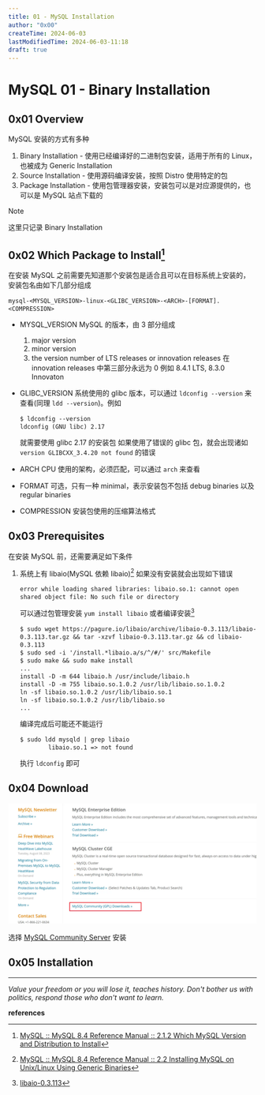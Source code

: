 ```yaml
---
title: 01 - MySQL Installation
author: "0x00"
createTime: 2024-06-03
lastModifiedTime: 2024-06-03-11:18
draft: true
---
```

# MySQL 01 - Binary Installation

## 0x01 Overview

MySQL 安装的方式有多种
1. Binary Installation - 使用已经编译好的二进制包安装，适用于所有的 Linux，也被成为 Generic Installation
2. Source Installation - 使用源码编译安装，按照 Distro 使用特定的包
3. Package Installation - 使用包管理器安装，安装包可以是对应源提供的，也可以是 MySQL 站点下载的

> [!NOTE]
> 这里只记录 Binary Installation

## 0x02 Which Package to Install[^1]

在安装 MySQL 之前需要先知道那个安装包是适合且可以在目标系统上安装的，安装包名由如下几部分组成
```
mysql-<MYSQL_VERSION>-linux-<GLIBC_VERSION>-<ARCH>-[FORMAT].<COMPRESSION>
```
- MYSQL_VERSION 
  	MySQL 的版本，由 3 部分组成
  	1. major version
  	2. minor version
  	3. the version number of LTS releases or innovation releases 在 innovation releases 中第三部分永远为 0
  	例如 8.4.1 LTS, 8.3.0 Innovaton
- GLIBC_VERSION
	系统使用的 glibc 版本，可以通过 `ldconfig --version` 来查看(同理 `ldd --version`)。例如
	```shell
	$ ldconfig --version
	ldconfig (GNU libc) 2.17
	```

	就需要使用 glibc 2.17 的安装包
	如果使用了错误的 glibc 包，就会出现诸如 `version GLIBCXX_3.4.20 not found` 的错误
- ARCH
	CPU 使用的架构，必须匹配，可以通过 `arch` 来查看
- FORMAT
	可选，只有一种 minimal，表示安装包不包括 debug binaries 以及 regular binaries
- COMPRESSION
	安装包使用的压缩算法格式

## 0x03 Prerequisites

在安装 MySQL 前，还需要满足如下条件

1. 系统上有 libaio(MySQL 依赖 libaio)[^2]
	如果没有安装就会出现如下错误
	```shell
	error while loading shared libraries: libaio.so.1: cannot open shared object file: No such file or directory
	```
	可以通过包管理安装 `yum install libaio` 
	或者编译安装[^3]
	```shell
	$ sudo wget https://pagure.io/libaio/archive/libaio-0.3.113/libaio-0.3.113.tar.gz && tar -xzvf libaio-0.3.113.tar.gz && cd libaio-0.3.113
	$ sudo sed -i '/install.*libaio.a/s/^/#/' src/Makefile
	$ sudo make && sudo make install
	...
	install -D -m 644 libaio.h /usr/include/libaio.h
	install -D -m 755 libaio.so.1.0.2 /usr/lib/libaio.so.1.0.2
	ln -sf libaio.so.1.0.2 /usr/lib/libaio.so.1
	ln -sf libaio.so.1.0.2 /usr/lib/libaio.so
	...
	```
	编译完成后可能还不能运行
	```shell
	$ sudo ldd mysqld | grep libaio
			libaio.so.1 => not found
	```
	执行 `ldconfig` 即可

## 0x04 Download

![](https://github.com/dhay3/image-repo/raw/master/20230802/2023-08-02_20-17.73ke7kx6670g.webp)

选择 [MySQL Community Server](https://dev.mysql.com/downloads/mysql/) 安装


## 0x05 Installation




---
*Value your freedom or you will lose it, teaches history. Don't bother us with politics, respond those who don't want to learn.*

**references**

[^1]:[MySQL :: MySQL 8.4 Reference Manual :: 2.1.2 Which MySQL Version and Distribution to Install](https://dev.mysql.com/doc/refman/8.4/en/which-version.html)
[^2]:[MySQL :: MySQL 8.4 Reference Manual :: 2.2 Installing MySQL on Unix/Linux Using Generic Binaries](https://dev.mysql.com/doc/refman/8.4/en/binary-installation.html)
[^3]:[libaio-0.3.113](https://www.linuxfromscratch.org/blfs/view/svn/general/libaio.html)
